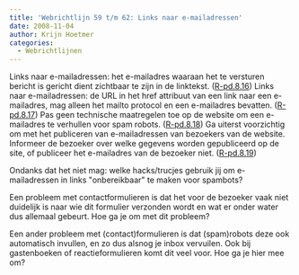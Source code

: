 ```yaml
---
title: 'Webrichtlijn 59 t/m 62: Links naar e-mailadressen'
date: 2008-11-04
author: Krijn Hoetmer
categories: 
  - Webrichtlijnen
---
```

Links naar e-mailadressen: het e-mailadres waaraan het te versturen bericht is gericht dient zichtbaar te zijn in de linktekst. ([R-pd.8.16](http://www.webrichtlijnen.nl/handleiding/ontwikkeling/productie/links-navigatie/email-adressen/#r-pd-8-16)) Links naar e-mailadressen: de URL in het href attribuut van een link naar een e-mailadres, mag alleen het mailto protocol en een e-mailadres bevatten. ([R-pd.8.17](http://www.webrichtlijnen.nl/handleiding/ontwikkeling/productie/links-navigatie/email-adressen/#r-pd-8-17)) Pas geen technische maatregelen toe op de website om een e-mailadres te verhullen voor spam robots. ([R-pd.8.18](http://www.webrichtlijnen.nl/handleiding/ontwikkeling/productie/links-navigatie/email-adressen/#r-pd-8-18)) Ga uiterst voorzichtig om met het publiceren van e-mailadressen van bezoekers van de website. Informeer de bezoeker over welke gegevens worden gepubliceerd op de site, of publiceer het e-mailadres van de bezoeker niet. ([R-pd.8.19](http://www.webrichtlijnen.nl/handleiding/ontwikkeling/productie/links-navigatie/email-adressen/#r-pd-8-19))

Ondanks dat het niet mag: welke hacks/trucjes gebruik jij om e-mailadressen in links "onbereikbaar" te maken voor spambots?

Een probleem met contactformulieren is dat het voor de bezoeker vaak niet duidelijk is naar wie dit formulier verzonden wordt en wat er onder water dus allemaal gebeurt. Hoe ga je om met dit probleem?

Een ander probleem met (contact)formulieren is dat (spam)robots deze ook automatisch invullen, en zo dus alsnog je inbox vervuilen. Ook bij gastenboeken of reactieformulieren komt dit veel voor. Hoe ga je hier mee om?
